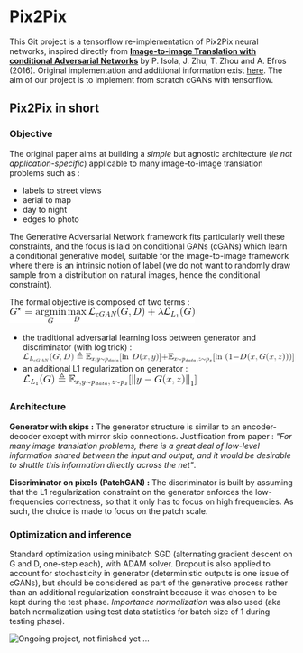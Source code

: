 # Pix2Pix

This Git project is a tensorflow re-implementation of Pix2Pix neural networks, inspired directly from **[Image-to-image Translation with conditional Adversarial Networks](https://arxiv.org/abs/1611.07004)** by P. Isola, J. Zhu, T. Zhou and A. Efros (2016).
Original implementation and additional information exist [here](https://phillipi.github.io/pix2pix/). The aim of our project is to implement from scratch cGANs with tensorflow. 

## Pix2Pix in short

### Objective

The original paper aims at building a *simple* but agnostic architecture (*ie not application-specific*) applicable to many image-to-image translation problems such as :
- labels to street views
- aerial to map
- day to night
- edges to photo

The Generative Adversarial Network framework fits particularly well these constraints, and the focus is laid on conditional GANs (cGANs) which learn a conditional generative model, suitable for the image-to-image framework where there is an intrinsic notion of label (we do not want to randomly draw sample from a distribution on natural images, hence the conditional constraint).

The formal objective is composed of two terms : 
![](imgs/total_loss.gif)
- the traditional adversarial learning loss between generator and discriminator (with log trick) : 
![](imgs/cGAN_loss.gif)
- an additional L1 regularization on generator :
![](imgs/l1_loss.gif)

### Architecture

**Generator with skips :** The generator structure is similar to an encoder-decoder except with mirror skip connections. Justification from paper : *"For many image translation problems, there is a great deal of low-level information shared between the input and output, and it would be desirable to shuttle this information directly across the net"*.

**Discriminator on pixels (PatchGAN) :** The discriminator is built by assuming that the L1 regularization constraint on the generator enforces the low-frequencies correctness, so that it only has to focus on high frequencies. As such, the choice is made to focus on the patch scale. 

### Optimization and inference

Standard optimization using minibatch SGD (alternating gradient descent on G and D, one-step each), with ADAM solver. Dropout is also applied to account for stochasticity in generator (deterministic outputs is one issue of cGANs), but should be considered as part of the generative process rather than an additional regularization constraint because it was chosen to be kept during the test phase.
*Importance normalization* was also used (aka batch normalization using test data statistics for batch size of 1 during testing phase).

![Ongoing project, not finished yet ...](https://media.giphy.com/media/vFKqnCdLPNOKc/giphy.gif)
